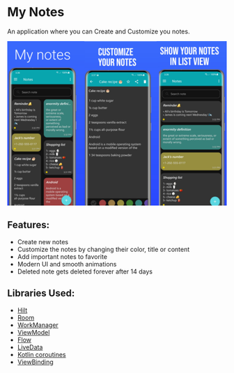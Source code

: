 # My Notes
An application where you can Create and Customize you notes.

![Alt text](/screenshots.jpg?raw=true)

## Features:
- Create new notes
- Customize the notes by changing their color, title or content
- Add important notes to favorite 
- Modern UI and smooth animations
- Deleted note gets deleted forever after 14 days


## Libraries Used:
- [Hilt](https://developer.android.com/training/dependency-injection/hilt-android)
- [Room](https://developer.android.com/training/data-storage/room)
- [WorkManager](https://developer.android.com/topic/libraries/architecture/workmanager)
- [ViewModel](https://developer.android.com/topic/libraries/architecture/viewmodel)
- [Flow](https://developer.android.com/kotlin/flow)
- [LiveData](https://developer.android.com/topic/libraries/architecture/livedata)
- [Kotlin coroutines](https://developer.android.com/kotlin/coroutines)
- [ViewBinding](https://developer.android.com/topic/libraries/view-binding)
